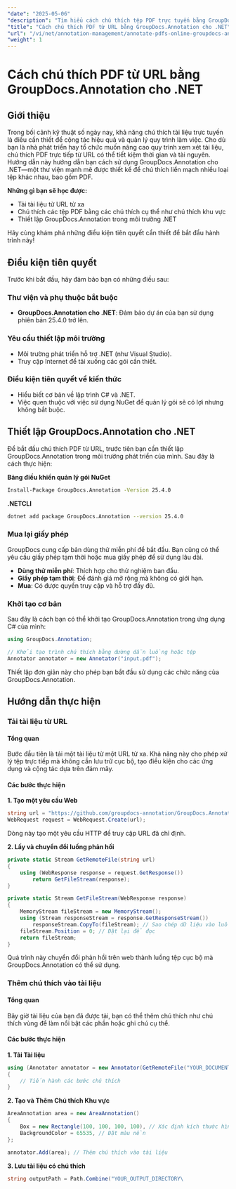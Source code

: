 ```yaml
---
"date": "2025-05-06"
"description": "Tìm hiểu cách chú thích tệp PDF trực tuyến bằng GroupDocs.Annotation cho .NET. Đơn giản hóa quy trình xem xét tài liệu của bạn bằng các kỹ thuật chú thích hiệu quả."
"title": "Cách chú thích PDF từ URL bằng GroupDocs.Annotation cho .NET"
"url": "/vi/net/annotation-management/annotate-pdfs-online-groupdocs-annotation-net/"
"weight": 1
---
```


# Cách chú thích PDF từ URL bằng GroupDocs.Annotation cho .NET

## Giới thiệu

Trong bối cảnh kỹ thuật số ngày nay, khả năng chú thích tài liệu trực tuyến là điều cần thiết để cộng tác hiệu quả và quản lý quy trình làm việc. Cho dù bạn là nhà phát triển hay tổ chức muốn nâng cao quy trình xem xét tài liệu, chú thích PDF trực tiếp từ URL có thể tiết kiệm thời gian và tài nguyên. Hướng dẫn này hướng dẫn bạn cách sử dụng GroupDocs.Annotation cho .NET—một thư viện mạnh mẽ được thiết kế để chú thích liền mạch nhiều loại tệp khác nhau, bao gồm PDF.

**Những gì bạn sẽ học được:**
- Tải tài liệu từ URL từ xa
- Chú thích các tệp PDF bằng các chú thích cụ thể như chú thích khu vực
- Thiết lập GroupDocs.Annotation trong môi trường .NET

Hãy cùng khám phá những điều kiện tiên quyết cần thiết để bắt đầu hành trình này!

## Điều kiện tiên quyết

Trước khi bắt đầu, hãy đảm bảo bạn có những điều sau:

### Thư viện và phụ thuộc bắt buộc
- **GroupDocs.Annotation cho .NET**: Đảm bảo dự án của bạn sử dụng phiên bản 25.4.0 trở lên.
  

### Yêu cầu thiết lập môi trường
- Môi trường phát triển hỗ trợ .NET (như Visual Studio).
- Truy cập Internet để tải xuống các gói cần thiết.

### Điều kiện tiên quyết về kiến thức
- Hiểu biết cơ bản về lập trình C# và .NET.
- Việc quen thuộc với việc sử dụng NuGet để quản lý gói sẽ có lợi nhưng không bắt buộc.

## Thiết lập GroupDocs.Annotation cho .NET

Để bắt đầu chú thích PDF từ URL, trước tiên bạn cần thiết lập GroupDocs.Annotation trong môi trường phát triển của mình. Sau đây là cách thực hiện:

**Bảng điều khiển quản lý gói NuGet**

```bash
Install-Package GroupDocs.Annotation -Version 25.4.0
```

**\.NETCLI**

```bash
dotnet add package GroupDocs.Annotation --version 25.4.0
```

### Mua lại giấy phép

GroupDocs cung cấp bản dùng thử miễn phí để bắt đầu. Bạn cũng có thể yêu cầu giấy phép tạm thời hoặc mua giấy phép để sử dụng lâu dài.

- **Dùng thử miễn phí**: Thích hợp cho thử nghiệm ban đầu.
- **Giấy phép tạm thời**: Để đánh giá mở rộng mà không có giới hạn.
- **Mua**: Có được quyền truy cập và hỗ trợ đầy đủ.

### Khởi tạo cơ bản

Sau đây là cách bạn có thể khởi tạo GroupDocs.Annotation trong ứng dụng C# của mình:

```csharp
using GroupDocs.Annotation;

// Khởi tạo trình chú thích bằng đường dẫn luồng hoặc tệp
Annotator annotator = new Annotator("input.pdf");
```

Thiết lập đơn giản này cho phép bạn bắt đầu sử dụng các chức năng của GroupDocs.Annotation.

## Hướng dẫn thực hiện

### Tải tài liệu từ URL

#### Tổng quan

Bước đầu tiên là tải một tài liệu từ một URL từ xa. Khả năng này cho phép xử lý tệp trực tiếp mà không cần lưu trữ cục bộ, tạo điều kiện cho các ứng dụng và cộng tác dựa trên đám mây.

#### Các bước thực hiện

**1. Tạo một yêu cầu Web**

```csharp
string url = "https://github.com/groupdocs-annotation/GroupDocs.Annotation-for-.NET/blob/master/Examples/Resources/SampleFiles/input.pdf?raw=true";
WebRequest request = WebRequest.Create(url);
```

Dòng này tạo một yêu cầu HTTP để truy cập URL đã chỉ định.

**2. Lấy và chuyển đổi luồng phản hồi**

```csharp
private static Stream GetRemoteFile(string url)
{
    using (WebResponse response = request.GetResponse())
        return GetFileStream(response);
}

private static Stream GetFileStream(WebResponse response)
{
    MemoryStream fileStream = new MemoryStream();
    using (Stream responseStream = response.GetResponseStream())
        responseStream.CopyTo(fileStream); // Sao chép dữ liệu vào luồng bộ nhớ
    fileStream.Position = 0; // Đặt lại để đọc
    return fileStream;
}
```

Quá trình này chuyển đổi phản hồi trên web thành luồng tệp cục bộ mà GroupDocs.Annotation có thể sử dụng.

### Thêm chú thích vào tài liệu

#### Tổng quan

Bây giờ tài liệu của bạn đã được tải, bạn có thể thêm chú thích như chú thích vùng để làm nổi bật các phần hoặc ghi chú cụ thể.

#### Các bước thực hiện

**1. Tải Tài liệu**

```csharp
using (Annotator annotator = new Annotator(GetRemoteFile("YOUR_DOCUMENT_DIRECTORY/input.pdf")))
{
    // Tiến hành các bước chú thích
}
```

**2. Tạo và Thêm Chú thích Khu vực**

```csharp
AreaAnnotation area = new AreaAnnotation()
{
    Box = new Rectangle(100, 100, 100, 100), // Xác định kích thước hình chữ nhật
    BackgroundColor = 65535, // Đặt màu nền
};

annotator.Add(area); // Thêm chú thích vào tài liệu
```

**3. Lưu tài liệu có chú thích**

```csharp
string outputPath = Path.Combine("YOUR_OUTPUT_DIRECTORY\